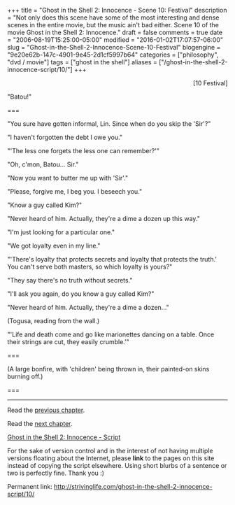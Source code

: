 +++
title = "Ghost in the Shell 2: Innocence - Scene 10: Festival"
description = "Not only does this scene have some of the most interesting and dense scenes in the entire movie, but the music ain't bad either.  Scene 10 of the movie Ghost in the Shell 2: Innocence."
draft = false
comments = true
date = "2006-08-19T15:25:00-05:00"
modified = "2016-01-02T17:07:57-06:00"
slug = "Ghost-in-the-Shell-2-Innocence-Scene-10-Festival"
blogengine = "9e20e62b-147c-4901-9e45-2d1cf5997b64"
categories = ["philosophy", "dvd / movie"]
tags = ["ghost in the shell"]
aliases = ["/ghost-in-the-shell-2-innocence-script/10/"]
+++

<p style="text-align: right">
[10 Festival]
</p>

<p>
&quot;Batou!&quot;
</p>

<p>
===
</p>

<p>
&quot;You sure have gotten informal, Lin. Since when do you skip the &#39;Sir&#39;?&quot;
</p>

<!--more-->

<p>
&quot;I haven&#39;t forgotten the debt I owe you.&quot;
</p>

<p>
&quot;&#39;The less one forgets the less one can remember?&#39;&quot;
</p>

<p>
&quot;Oh, c&#39;mon, Batou... Sir.&quot;
</p>

<p>
&quot;Now you want to butter me up with &#39;Sir&#39;.&quot;
</p>

<p>
&quot;Please, forgive me, I beg you. I beseech you.&quot;
</p>

<p>
&quot;Know a guy called Kim?&quot;<!--adsense-->
</p>

<p>
&quot;Never heard of him. Actually, they&#39;re a dime a dozen up this way.&quot;
</p>

<p>
&quot;I&#39;m just looking for a particular one.&quot;
</p>

<p>
&quot;We got loyalty even in my line.&quot;
</p>

<p>
&quot;&#39;There&#39;s loyalty that protects secrets and loyalty that protects the truth.&#39; You can&#39;t serve both masters, so which loyalty is yours?&quot;
</p>

<p>
&quot;They say there&#39;s no truth without secrets.&quot;
</p>

<p>
&quot;I&#39;ll ask you again, do you know a guy called Kim?&quot;
</p>

<p>
&quot;Never heard of him. Actually, they&#39;re a dime a dozen...&quot;
</p>

<p>
(Togusa, reading from the wall.)
</p>

<p>
&quot;&#39;Life and death come and go like marionettes dancing on a table. Once their strings are cut, they easily crumble.&#39;&quot;
</p>

<p>
===
</p>

<p>
(A large bonfire, with &#39;children&#39; being thrown in, their painted-on skins burning off.)
</p>

<p>
===
</p>

<hr />

<p>
Read the <a href="http://strivinglife.com/ghost-in-the-shell-2-innocence-script/09/">previous chapter</a>.
</p>

<p>
Read the <a href="http://strivinglife.com/ghost-in-the-shell-2-innocence-script/11/">next chapter</a>.
</p>

<p>
<a href="http://strivinglife.com/ghost-in-the-shell-2-innocence-script/">Ghost in the Shell 2: Innocence - Script</a>
</p>

<div class="tip">
<p>
For the sake of version control and in the interest of not having multiple versions floating about the Internet, please <strong>link</strong> to the pages on this site instead of copying the script elsewhere. Using short blurbs of a sentence or two is perfectly fine.  Thank you :)
</p>
<p>
Permanent link: <a href="http://strivinglife.com/ghost-in-the-shell-2-innocence-script/10/">http://strivinglife.com/ghost-in-the-shell-2-innocence-script/10/</a>
</p>
</div>
